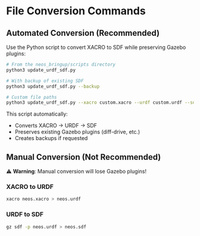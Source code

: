# File Conversion Commands

## Automated Conversion (Recommended)
Use the Python script to convert XACRO to SDF while preserving Gazebo plugins:

```bash
# From the neos_bringup/scripts directory
python3 update_urdf_sdf.py

# With backup of existing SDF
python3 update_urdf_sdf.py --backup

# Custom file paths
python3 update_urdf_sdf.py --xacro custom.xacro --urdf custom.urdf --sdf custom.sdf
```

This script automatically:
- Converts XACRO → URDF → SDF
- Preserves existing Gazebo plugins (diff-drive, etc.)
- Creates backups if requested

## Manual Conversion (Not Recommended)
⚠️ **Warning**: Manual conversion will lose Gazebo plugins!

### XACRO to URDF
```bash
xacro neos.xacro > neos.urdf
```

### URDF to SDF
```bash
gz sdf -p neos.urdf > neos.sdf
```